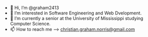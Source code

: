 - 👋 Hi, I’m @graham2413
- 👀 I’m interested in Software Engineering and Web Dvelopment.
- 🌱 I’m currently a senior at the University of Mississippi studying Computer Science.
- 📫 How to reach me --> christian.graham.norris@gmail.com

<!---
graham2413/graham2413 is a ✨ special ✨ repository because its `README.md` (this file) appears on your GitHub profile.
You can click the Preview link to take a look at your changes.
--->
